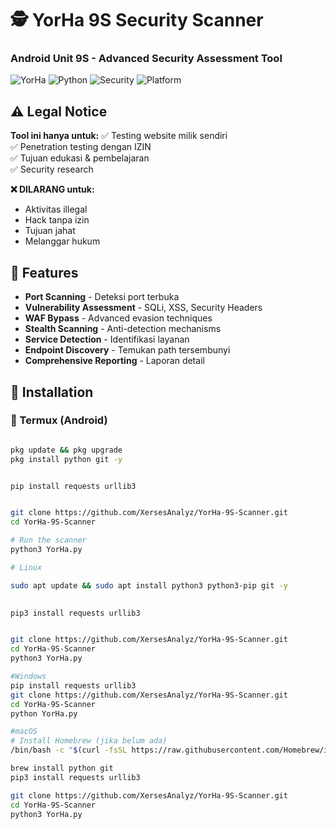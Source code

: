 # 🕵️ YorHa 9S Security Scanner  
### Android Unit 9S - Advanced Security Assessment Tool

![YorHa](https://img.shields.io/badge/YoRHa-9S-blue)
![Python](https://img.shields.io/badge/Python-3.8%2B-green)
![Security](https://img.shields.io/badge/Security-Scanner-red)
![Platform](https://img.shields.io/badge/Platform-Termux%20%7C%20Linux%20%7C%20Windows-lightgrey)

## ⚠️ Legal Notice
**Tool ini hanya untuk:**
✅ Testing website milik sendiri  
✅ Penetration testing dengan IZIN  
✅ Tujuan edukasi & pembelajaran  
✅ Security research  

**❌ DILARANG untuk:**
- Aktivitas illegal
- Hack tanpa izin  
- Tujuan jahat
- Melanggar hukum

## 🎯 Features
- **Port Scanning** - Deteksi port terbuka
- **Vulnerability Assessment** - SQLi, XSS, Security Headers
- **WAF Bypass** - Advanced evasion techniques
- **Stealth Scanning** - Anti-detection mechanisms
- **Service Detection** - Identifikasi layanan
- **Endpoint Discovery** - Temukan path tersembunyi
- **Comprehensive Reporting** - Laporan detail

## 🚀 Installation

### **📱 Termux (Android)**
```bash

pkg update && pkg upgrade
pkg install python git -y


pip install requests urllib3


git clone https://github.com/XersesAnalyz/YorHa-9S-Scanner.git
cd YorHa-9S-Scanner

# Run the scanner
python3 YorHa.py

# Linux

sudo apt update && sudo apt install python3 python3-pip git -y

  
pip3 install requests urllib3


git clone https://github.com/XersesAnalyz/YorHa-9S-Scanner.git
cd YorHa-9S-Scanner
python3 YorHa.py

#Windows
pip install requests urllib3
git clone https://github.com/XersesAnalyz/YorHa-9S-Scanner.git
cd YorHa-9S-Scanner
python YorHa.py

#macOS
# Install Homebrew (jika belum ada)
/bin/bash -c "$(curl -fsSL https://raw.githubusercontent.com/Homebrew/install/HEAD/install.sh)"

brew install python git
pip3 install requests urllib3

git clone https://github.com/XersesAnalyz/YorHa-9S-Scanner.git
cd YorHa-9S-Scanner
python3 YorHa.py
